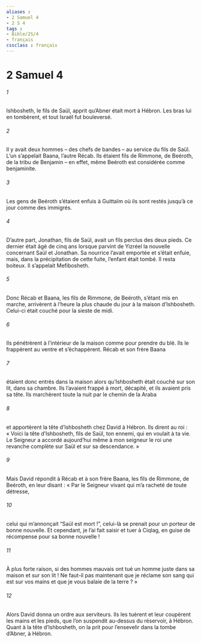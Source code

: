 ```yaml
---
aliases : 
- 2 Samuel 4
- 2 S 4
tags : 
- Bible/2S/4
- français
cssclass : français
---
```


# 2 Samuel 4

###### 1
Ishbosheth, le fils de Saül, apprit qu’Abner était mort à Hébron. Les bras lui en tombèrent, et tout Israël fut bouleversé.
###### 2
Il y avait deux hommes – des chefs de bandes – au service du fils de Saül. L’un s’appelait Baana, l’autre Récab. Ils étaient fils de Rimmone, de Beéroth, de la tribu de Benjamin – en effet, même Beéroth est considérée comme benjaminite.
###### 3
Les gens de Beéroth s’étaient enfuis à Guittaïm où ils sont restés jusqu’à ce jour comme des immigrés.
###### 4
D’autre part, Jonathan, fils de Saül, avait un fils perclus des deux pieds. Ce dernier était âgé de cinq ans lorsque parvint de Yizréel la nouvelle concernant Saül et Jonathan. Sa nourrice l’avait emportée et s’était enfuie, mais, dans la précipitation de cette fuite, l’enfant était tombé. Il resta boiteux. Il s’appelait Mefibosheth.
###### 5
Donc Récab et Baana, les fils de Rimmone, de Beéroth, s’étant mis en marche, arrivèrent à l’heure la plus chaude du jour à la maison d’Ishbosheth. Celui-ci était couché pour la sieste de midi.
###### 6
Ils pénétrèrent à l’intérieur de la maison comme pour prendre du blé. Ils le frappèrent au ventre et s’échappèrent. Récab et son frère Baana
###### 7
étaient donc entrés dans la maison alors qu’Ishbosheth était couché sur son lit, dans sa chambre. Ils l’avaient frappé à mort, décapité, et ils avaient pris sa tête. Ils marchèrent toute la nuit par le chemin de la Araba
###### 8
et apportèrent la tête d’Ishbosheth chez David à Hébron. Ils dirent au roi : « Voici la tête d’Ishbosheth, fils de Saül, ton ennemi, qui en voulait à ta vie. Le Seigneur a accordé aujourd’hui même à mon seigneur le roi une revanche complète sur Saül et sur sa descendance. »
###### 9
Mais David répondit à Récab et à son frère Baana, les fils de Rimmone, de Beéroth, en leur disant : « Par le Seigneur vivant qui m’a racheté de toute détresse,
###### 10
celui qui m’annonçait “Saül est mort !”, celui-là se prenait pour un porteur de bonne nouvelle. Et cependant, je l’ai fait saisir et tuer à Ciqlag, en guise de récompense pour sa bonne nouvelle !
###### 11
À plus forte raison, si des hommes mauvais ont tué un homme juste dans sa maison et sur son lit ! Ne faut-il pas maintenant que je réclame son sang qui est sur vos mains et que je vous balaie de la terre ? »
###### 12
Alors David donna un ordre aux serviteurs. Ils les tuèrent et leur coupèrent les mains et les pieds, que l’on suspendit au-dessus du réservoir, à Hébron. Quant à la tête d’Ishbosheth, on la prit pour l’ensevelir dans la tombe d’Abner, à Hébron.
